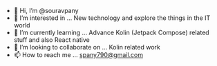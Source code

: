 - 👋 Hi, I’m @souravpany
- 👀 I’m interested in ... New technology and explore the things in the IT world
- 🌱 I’m currently learning ... Advance Kolin (Jetpack Compose) related stuff and also React native
- 💞️ I’m looking to collaborate on ... Kolin related work
- 📫 How to reach me ... spany790@gmail.com

<!---
souravpany/souravpany is a ✨ special ✨ repository because its `README.md` (this file) appears on your GitHub profile.
You can click the Preview link to take a look at your changes.
--->
